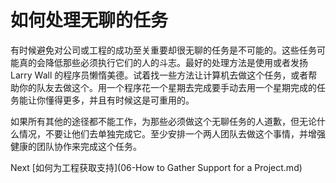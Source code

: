 # 如何处理无聊的任务

有时候避免对公司或工程的成功至关重要却很无聊的任务是不可能的。这些任务可能真的会降低那些必须执行它们的人的斗志。最好的处理方法是使用或者发扬 Larry Wall 的程序员懒惰美德。试着找一些方法让计算机去做这个任务，或者帮助你的队友去做这个。用一个程序花一个星期去完成要手动去用一个星期完成的任务能让你懂得更多，并且有时候这是可重用的。

如果所有其他的途径都不能工作，为那些必须做这个无聊任务的人道歉，但无论什么情况，不要让他们去单独完成它。至少安排一个两人团队去做这个事情，并增强健康的团队协作来完成这个任务。

Next [如何为工程获取支持](06-How to Gather Support for a Project.md)
